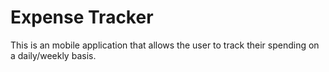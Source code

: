 # Expense Tracker

This is an mobile application that allows the user to track their spending on a daily/weekly basis.
